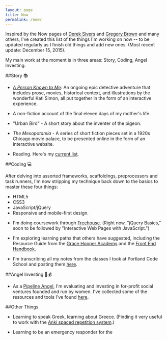 ```yaml
---
layout: page
title: Now
permalink: /now/
---
```

Inspired by the Now pages of [Derek Sivers](https://sivers.org/nowff) and [Gregory Brown](http://practicingdeveloper.com/now/) and many others, I've created this list of the things I'm working on now -- to be updated regularly as I finish old things and add new ones.  (Most recent update: December 15, 2015).

My main work at the moment is in three areas: Story, Coding, Angel Investing.

##Story :books:

* [*A Person Known to Me*](http://www.apersonknowntome.com): An ongoing epic detective adventure that includes prose, movies, historical context, and illustrations by the wonderful Kati Simon, all put together in the form of an interactive experience.

* A non-fiction account of the final eleven days of my mother's life.

* "Urban Bird" - A short story about the inventer of the pigeon.

* *The Mesopotamia* - A series of short fiction pieces set in a 1920s Chicago movie palace, to be presented online in the form of an interactive website.

* Reading. Here's my <a href="../books/">current list</a>.

 <!---
 
 * PP Novel
 
 * Mystery novel and associated short stories
  
 * Screenwriting
 
 * Movies
   * Brompton/Oregon
   * Apollo 11 using found footage and stills

Media as birth control; positive reinforcement.

* Publishing
  * Cycling site
  * Greek/Greece site
  * Coding
  * Writing on writing and story
  * Journal of film/stories/translations

* Articles
  * Climate Change
  * Sustainable investment
  * Themes related to the mom book: mesothelioma, dying, hospice.

--->

    
##Coding :computer:
    
After delving into assorted frameworks, scaffoldings, preprocessors and task runners, I'm now stripping my technique back down to the basics to master these four things:

* HTML5
* CSS3
* JavaScript/jQuery
* Responsive and mobile-first design.

<!---

Some of my experiments [here](http://stephanieargy.github.io/experiments/).

--->

* I'm doing coursework through [Treehouse](https://teamtreehouse.com/). (Right now, "jQuery Basics," soon to be followed by "Interactive Web Pages with JavaScript.")

* I'm exploring learning paths that others have suggested, including the Resource Guide from the [Grace Hopper Academy](http://gracehopper.com/curriculum) and the [Front End Handbook](http://www.frontendhandbook.com/).
    
* I'm transcribing all my notes from the classes I took at Portland Code School and posting them <a href="../pcsnotes/">here</a>.

<!---

* More code school?
 
* Teaching coding, especially to women and other groups underrepresented in tech.

* Writing about coding.

--->


##Angel Investing :angel::moneybag:
    
* As a [Pipeline Angel](http://pipelineangels.com/), I'm evaluating and investing in for-profit social ventures founded and run by women. I've collected some of the resources and tools I've found [here](http://stephanieargy.github.io/AngelInvesting/).

<!---
* Investors Circle
--->

##Other Things

* Learning to speak Greek, learning about Greece. (Finding it very useful to work with the [Anki spaced repetition system](http://ankisrs.net/).)

<!---
Travel - Photography, writing
--->

* Learning to be an emergency responder for the 


